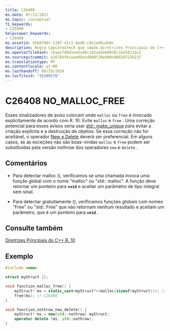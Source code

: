 ```yaml
---
title: C26408
ms.date: 07/21/2017
ms.topic: conceptual
f1_keywords:
- C26408
helpviewer_keywords:
- C26408
ms.assetid: 55b0706f-1107-41c1-8ad0-c9e1e86a3b8c
description: Regra CppCoreCheck que impõe Diretrizes Principais do C++ R. 10
ms.openlocfilehash: cbaacf80d1ee3a98c1d3aa5e06036c1bd1611ac2
ms.sourcegitcommit: a1676bf6caae05ecd698f26ed80c08828722b237
ms.translationtype: MT
ms.contentlocale: pt-BR
ms.lasthandoff: 09/29/2020
ms.locfileid: "91509570"
---
```

# <a name="c26408-no_malloc_free"></a>C26408 NO_MALLOC_FREE

Esses sinalizadores de aviso colocam onde `malloc` ou `free` é invocado explicitamente de acordo com R. 10: Evite `malloc` e `free` . Uma correção potencial para esses avisos seria usar [std:: make_unique](../standard-library/memory-functions.md#make_unique) para evitar a criação explícita e a destruição de objetos. Se essa correção não for aceitável, o operador [New e Delete](../cpp/new-and-delete-operators.md) deverá ser preferencial. Em alguns casos, se as exceções não são boas-vindas `malloc` e `free` podem ser substituídas pela versão nothrow dos operadores `new` e `delete` .

## <a name="remarks"></a>Comentários

- Para detectar malloc (), verificamos se uma chamada invoca uma função global com o nome "malloc" ou "std:: malloc". A função deve retornar um ponteiro para **`void`** e aceitar um parâmetro de tipo integral sem sinal.

- Para detectar gratuitamente (), verificamos funções globais com nomes "Free" ou "std:: Free" que não retornam nenhum resultado e aceitam um parâmetro, que é um ponteiro para **`void`** .

## <a name="see-also"></a>Consulte também

[Diretrizes Principais do C++ R. 10](https://github.com/isocpp/CppCoreGuidelines/blob/master/CppCoreGuidelines.md#r10-avoid-malloc-and-free)

## <a name="example"></a>Exemplo

```cpp
#include <new>

struct myStruct {};

void function_malloc_free() {
    myStruct* ms = static_cast<myStruct*>(malloc(sizeof(myStruct))); // C26408
    free(ms); // C26408
}

void function_nothrow_new_delete() {
    myStruct* ms = new(std::nothrow) myStruct;
    operator delete (ms, std::nothrow);
}
```
